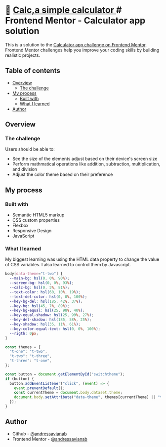 # 🧮 [Calc,a simple calculator ](https://andressavianab.github.io/calculator-app-main/)# Frontend Mentor - Calculator app solution

This is a solution to the [Calculator app challenge on Frontend Mentor](https://www.frontendmentor.io/challenges/calculator-app-9lteq5N29). Frontend Mentor challenges help you improve your coding skills by building realistic projects.

## Table of contents

- [Overview](#overview)
  - [The challenge](#the-challenge)
- [My process](#my-process)
  - [Built with](#built-with)
  - [What I learned](#what-i-learned)
- [Author](#author)

## Overview

### The challenge

Users should be able to:

- See the size of the elements adjust based on their device's screen size
- Perform mathmatical operations like addition, subtraction, multiplication, and division
- Adjust the color theme based on their preference

## My process

### Built with

- Semantic HTML5 markup
- CSS custom properties
- Flexbox
- Responsive Design
- JavaScript

### What I learned

My biggest learning was using the HTML data property to change the value of CSS variables. I also learned to control them by Javascript.

```css
body[data-theme="t-two"] {
  --main-bg: hsl(0, 0%, 90%);
  --screen-bg: hsl(0, 0%, 93%);
  --calc-bg: hsl(0, 5%, 81%);
  --text-color: hsl(60, 10%, 19%);
  --text-del-color: hsl(0, 0%, 100%);
  --key-bg-del: hsl(185, 42%, 37%);
  --key-bg: hsl(45, 7%, 89%);
  --key-bg-equal: hsl(25, 98%, 40%);
  --key-equal-shadow: hsl(25, 99%, 27%);
  --key-del-shadow: hsl(185, 58%, 25%);
  --key-shadow: hsl(35, 11%, 61%);
  --key-color-equal-text: hsl(0, 0%, 100%);
  --rigth: 0px;
}
```

```js
const themes = {
  "t-one": "t-two",
  "t-two": "t-three",
  "t-three": "t-one",
};

const button = document.getElementById("switchtheme");
if (button) {
  button.addEventListener("click", (event) => {
    event.preventDefault();
    const currentTheme = document.body.dataset.theme;
    document.body.setAttribute("data-theme", themes[currentTheme] || "t-one");
  });
}
```

## Author

- Github - [@andressavianab](https://github.com/andressavianab)
- Frontend Mentor - [@andressavianab](https://www.frontendmentor.io/profile/andressavianab)
